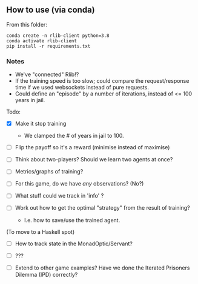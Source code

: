 ## How to use (via conda) 

From this folder:

```
conda create -n rlib-client python=3.8
conda activate rlib-client
pip install -r requirements.txt
```


### Notes

- We've "connected" Rlib!?
- If the training speed is too slow; could compare the request/response time
  if we used websockets instead of pure requests.
- Could define an "episode" by a number of iterations, instead of <= 100 years
  in jail.

Todo:

- [x] Make it stop training
  - We clamped the # of years in jail to 100.

- [ ] Flip the payoff so it's a reward (minimise instead of maximise)
- [ ] Think about two-players? Should we learn two agents at once?
- [ ] Metrics/graphs of training?
- [ ] For this game, do we have _any_ observations? (No?)
- [ ] What stuff could we track in 'info' ?
- [ ] Work out how to get the optimal "strategy" from the result of training?
  - I.e. how to save/use the trained agent.


(To move to a Haskell spot)

- [ ] How to track state in the MonadOptic/Servant?
- [ ] ???
- [ ] Extend to other game examples? Have we done the Iterated Prisoners
      Dilemma (IPD) correctly?


